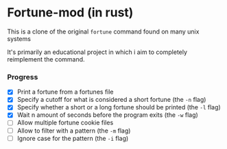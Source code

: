 # Fortune-mod (in rust)

This is a clone of the original `fortune` command found on many unix systems

It's primarily an educational project in which i aim to completely reimplement the command.

### Progress

- [x] Print a fortune from a fortunes file
- [x] Specify a cutoff for what is considered a short fortune (the `-n` flag)
- [x] Specify whether a short or a long fortune should be printed (the `-l` flag)
- [x] Wait n amount of seconds before the program exits (the `-w` flag)
- [ ] Allow multiple fortune cookie files
- [ ] Allow to filter with a pattern (the `-m` flag)
- [ ] Ignore case for the pattern (the `-i` flag)
